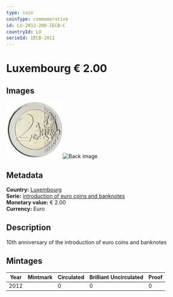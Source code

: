 ```yaml
---
type: coin
coinType: commemorative
id: LU-2012-200-IECB-C
countryId: LU
serieId: IECB-2012
---
```


# Luxembourg € 2.00

## Images

<img src="../../Images/common-2007-200.png" height="150" alt="Front image"><img src="Images/LU-2012-200-000.png" height="150" alt="Back image">

## Metadata

**Country:** [Luxembourg](../../Countries/Luxembourg/index.md)\
**Serie:** [introduction of euro coins and banknotes](index.md)\
**Monetary value:** € 2.00\
**Currency:** Euro

## Description
10th anniversary of the introduction of euro coins and banknotes

## Mintages

| Year | Mintmark | Circulated | Brilliant Uncirculated | Proof |
| ---- | -------- | ---------- | ---------------------- | ----- |
| 2012 |  | 0| 0 | 0 |
